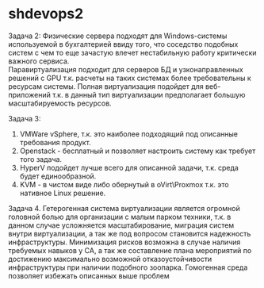 # shdevops2
Задача 2:
Физические сервера подходят для Windows-системы используемой в бухгалтерией ввиду того, что соседство подобных систем с чем то еще зачастую влечет нестабильную работу критически важного сервиса.  
Паравиртуализация подходит для серверов БД и узконаправленных решений с GPU т.к. расчеты на таких системах более требовательны к ресурсам системы.
Полная виртуализация подойдет для веб-приложений т.к. в данный тип виртуализации предполагает большую масштабируемость ресурсов.

Задача 3:
1. VMWare vSphere, т.к. это наиболее подходящий под описанные требования продукт.
2. Openstack - бесплатный и позволяет настроить систему как требует того задача.
3. HyperV подойдет лучше всего для описанной задачи, т.к. среда будет единообразной.
4. KVM - в чистом виде либо обернутый в oVirt\Proxmox т.к. это нативное Linux решение.

Задача 4. 
Гетерогенная система виртуализации является огромной головной болью для организации с малым парком техники, т.к. в данном случае усложняется масштабирование, миграция систем внутри виртуализации, а так же под вопросом становится надежность инфраструктуры.
Минимизация рисков возможна в случае наличия требуемых навыков у СА, а так же составление плана мероприятий по достижению максимально возможной отказоустойчивости инфраструктуры при наличии подобного зоопарка.
Гомогенная среда позволяет избежать описанных выше проблем
